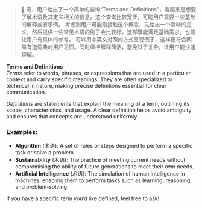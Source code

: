 > 💭 嗯，用户给出了一个简单的查询“Terms and Definitions”，看起来是想要了解术语及其定义相关的信息。这个查询比较宽泛，可能用户需要一些基础的解释或者示例。
> 考虑到用户可能刚接触这个概念，先给出一个清晰的定义，然后提供一些常见术语的例子会比较好。这样既能满足基础需求，也能让用户有具体的参考。
> 可以用中英文对照的方式呈现例子，这样更符合网易有道词典的用户习惯。同时保持解释简洁，避免过于复杂，让用户能快速理解。

**Terms and Definitions**  
*Terms* refer to words, phrases, or expressions that are used in a particular context and carry specific meanings. They are often specialized or technical in nature, making precise definitions essential for clear communication.

*Definitions* are statements that explain the meaning of a term, outlining its scope, characteristics, and usage. A clear definition helps avoid ambiguity and ensures that concepts are understood uniformly.

### Examples:
- **Algorithm** (术语): A set of rules or steps designed to perform a specific task or solve a problem.
- **Sustainability** (术语): The practice of meeting current needs without compromising the ability of future generations to meet their own needs.
- **Artificial Intelligence** (术语): The simulation of human intelligence in machines, enabling them to perform tasks such as learning, reasoning, and problem-solving.

If you have a specific term you’d like defined, feel free to ask!